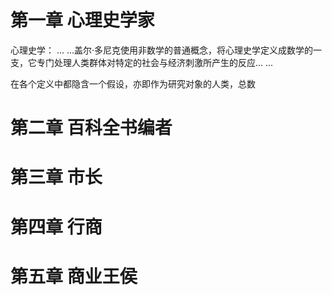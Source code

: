 # 第一章 心理史学家

心理史学： ... ...盖尔·多尼克使用非数学的普通概念，将心理史学定义成数学的一支，它专门处理人类群体对特定的社会与经济刺激所产生的反应... ...

在各个定义中都隐含一个假设，亦即作为研究对象的人类，总数

# 第二章 百科全书编者

# 第三章 市长

# 第四章 行商

# 第五章 商业王侯

